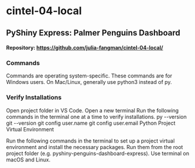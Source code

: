 # cintel-04-local

## PyShiny Express: Palmer Penguins Dashboard

#### Repository: https://github.com/julia-fangman/cintel-04-local/

### Commands

Commands are operating system-specific. These commands are for Windows users. On Mac/Linux, generally use python3 instead of py. 

### Verify Installations

Open project folder in VS Code.
Open a new terminal 
Run the following commands in the terminal one at a time to verify installations.
py --version
git --version
git config user.name
git config user.email
Python Project Virtual Environment

Run the following commands in the terminal to set up a project virtual environment and install the necessary packages. Run them from the root project folder (e.g. pyshiny-penguins-dashboard-express). Use terminal on macOS and Linux.


